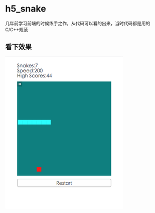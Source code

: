 # h5_snake

几年前学习前端的时候练手之作，从代码可以看的出来，当时代码都是用的C/C++规范

## 看下效果

![](https://github.com/diamont1001/h5_snake/blob/master/docs/%E6%95%88%E6%9E%9C%E5%9B%BE.png?raw=true)
